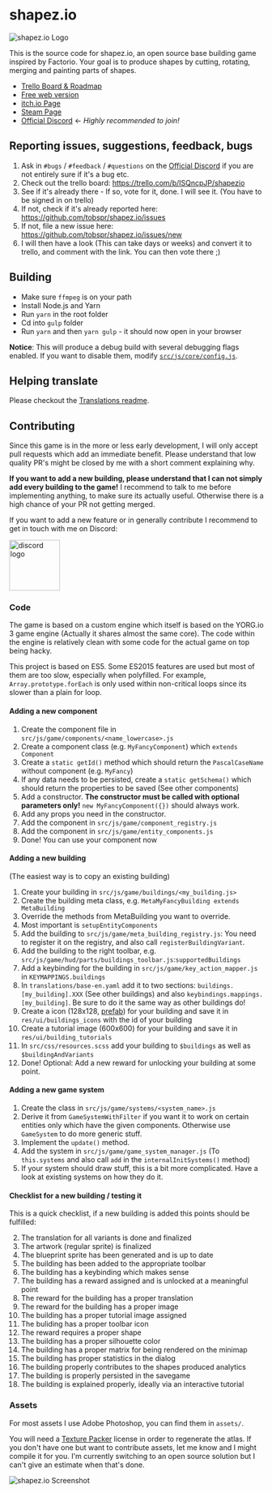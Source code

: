 # shapez.io

<img src="https://i.imgur.com/Y5Z2iqQ.png" alt="shapez.io Logo">

This is the source code for shapez.io, an open source base building game inspired by Factorio.
Your goal is to produce shapes by cutting, rotating, merging and painting parts of shapes.

-   [Trello Board & Roadmap](https://trello.com/b/ISQncpJP/shapezio)
-   [Free web version](https://shapez.io)
-   [itch.io Page](https://tobspr.itch.io/shapezio)
-   [Steam Page](https://steam.shapez.io)
-   [Official Discord](https://discord.com/invite/HN7EVzV) <- _Highly recommended to join!_

## Reporting issues, suggestions, feedback, bugs

1. Ask in `#bugs` / `#feedback` / `#questions` on the [Official Discord](https://discord.com/invite/HN7EVzV) if you are not entirely sure if it's a bug etc.
2. Check out the trello board: https://trello.com/b/ISQncpJP/shapezio
3. See if it's already there - If so, vote for it, done. I will see it. (You have to be signed in on trello)
4. If not, check if it's already reported here: https://github.com/tobspr/shapez.io/issues
5. If not, file a new issue here: https://github.com/tobspr/shapez.io/issues/new
6. I will then have a look (This can take days or weeks) and convert it to trello, and comment with the link. You can then vote there ;)

## Building

-   Make sure `ffmpeg` is on your path
-   Install Node.js and Yarn
-   Run `yarn` in the root folder
-   Cd into `gulp` folder
-   Run `yarn` and then `yarn gulp` - it should now open in your browser

**Notice**: This will produce a debug build with several debugging flags enabled. If you want to disable them, modify [`src/js/core/config.js`](src/js/core/config.js).

## Helping translate

Please checkout the [Translations readme](translations/).

## Contributing

Since this game is in the more or less early development, I will only accept pull requests which add an immediate benefit. Please understand that low quality PR's might be closed by me with a short comment explaining why.

**If you want to add a new building, please understand that I can not simply add every building to the game!** I recommend to talk to me before implementing anything, to make sure its actually useful. Otherwise there is a high chance of your PR not getting merged.

If you want to add a new feature or in generally contribute I recommend to get in touch with me on Discord:

<a href="https://discord.com/invite/HN7EVzV" target="_blank">
<img src="https://i.imgur.com/SoawBhW.png" alt="discord logo" width="100">
</a>

### Code

The game is based on a custom engine which itself is based on the YORG.io 3 game engine (Actually it shares almost the same core).
The code within the engine is relatively clean with some code for the actual game on top being hacky.

This project is based on ES5. Some ES2015 features are used but most of them are too slow, especially when polyfilled. For example, `Array.prototype.forEach` is only used within non-critical loops since its slower than a plain for loop.

#### Adding a new component

1. Create the component file in `src/js/game/components/<name_lowercase>.js`
2. Create a component class (e.g. `MyFancyComponent`) which `extends Component`
3. Create a `static getId()` method which should return the `PascalCaseName` without component (e.g. `MyFancy`)
4. If any data needs to be persisted, create a `static getSchema()` which should return the properties to be saved (See other components)
5. Add a constructor. **The constructor must be called with optional parameters only!** `new MyFancyComponent({})` should always work.
6. Add any props you need in the constructor.
7. Add the component in `src/js/game/component_registry.js`
8. Add the component in `src/js/game/entity_components.js`
9. Done! You can use your component now

#### Adding a new building

(The easiest way is to copy an existing building)

1. Create your building in `src/js/game/buildings/<my_building.js>`
2. Create the building meta class, e.g. `MetaMyFancyBuilding extends MetaBuilding`
3. Override the methods from MetaBuilding you want to override.
4. Most important is `setupEntityComponents`
5. Add the building to `src/js/game/meta_building_registry.js`: You need to register it on the registry, and also call `registerBuildingVariant`.
6. Add the building to the right toolbar, e.g. `src/js/game/hud/parts/buildings_toolbar.js`:`supportedBuildings`
7. Add a keybinding for the building in `src/js/game/key_action_mapper.js` in `KEYMAPPINGS.buildings`
8. In `translations/base-en.yaml` add it to two sections: `buildings.[my_building].XXX` (See other buildings) and also `keybindings.mappings.[my_building]`. Be sure to do it the same way as other buildings do!
9. Create a icon (128x128, [prefab](https://github.com/tobspr/shapez.io-artwork/blob/master/ui/toolbar-icons.psd)) for your building and save it in `res/ui/buildings_icons` with the id of your building
10. Create a tutorial image (600x600) for your building and save it in `res/ui/building_tutorials`
11. In `src/css/resources.scss` add your building to `$buildings` as well as `$buildingAndVariants`
12. Done! Optional: Add a new reward for unlocking your building at some point.

#### Adding a new game system

1. Create the class in `src/js/game/systems/<system_name>.js`
2. Derive it from `GameSystemWithFilter` if you want it to work on certain entities only which have the given components. Otherwise use `GameSystem` to do more generic stuff.
3. Implement the `update()` method.
4. Add the system in `src/js/game/game_system_manager.js` (To `this.systems` and also call `add` in the `internalInitSystems()` method)
5. If your system should draw stuff, this is a bit more complicated. Have a look at existing systems on how they do it.

#### Checklist for a new building / testing it

This is a quick checklist, if a new building is added this points should be fulfilled:

2. The translation for all variants is done and finalized
3. The artwork (regular sprite) is finalized
4. The blueprint sprite has been generated and is up to date
5. The building has been added to the appropriate toolbar
6. The building has a keybinding which makes sense
7. The building has a reward assigned and is unlocked at a meaningful point
8. The reward for the building has a proper translation
9. The reward for the building has a proper image
10. The building has a proper tutorial image assigned
11. The buliding has a proper toolbar icon
12. The reward requires a proper shape
13. The building has a proper silhouette color
14. The building has a proper matrix for being rendered on the minimap
15. The building has proper statistics in the dialog
16. The building properly contributes to the shapes produced analytics
17. The building is properly persisted in the savegame
18. The building is explained properly, ideally via an interactive tutorial

### Assets

For most assets I use Adobe Photoshop, you can find them in `assets/`.

You will need a <a href="https://www.codeandweb.com/texturepacker" target="_blank">Texture Packer</a> license in order to regenerate the atlas. If you don't have one but want to contribute assets, let me know and I might compile it for you. I'm currently switching to an open source solution but I can't give an estimate when that's done.

<img src="https://i.imgur.com/W25Fkl0.png" alt="shapez.io Screenshot">
